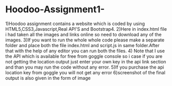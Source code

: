 # Hoodoo-Assignment1-
1)Hoodoo assignment contains a website which is coded by using HTML5,CSS3,Javascript,Real API'S and Bootstrap4.
 2)Here in index.html file i had taken all the images and links online so need to download any of the images.
 3)If you want to run the whole whole code  please make a separate folder and place both the file index.html and script.js in same folder.After that with the help of any editor you can run both the files.
4) Note that I use the API which is available for free from goggle console so i case if you are not getting the location output just enter your own key in the api link section and than you may run the code without any error.
5)If you purchase the api location key from goggle you will not get any error
6)screenshot of the final output is also given in the form of image
